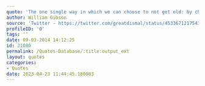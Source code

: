 ```yaml
---
quote: 'The one single way in which we can choose to not get old: by choosing not to be militant nativists of the era in which we first got laid.'
author: William Gibson
source: 'Twitter - https://twitter.com/greatdismal/status/453367121754333184?s=61&t=xLITO7YGW5a-jEqio72W9A'
profileID: '0'
tags: ''
date: 09-03-2014 14:12:25
id: 21080
permalink: /Quotes-Database/:title:output_ext
layout: quotes
categories:
- Quotes
date: 2023-04-23 11:44:45.180083
---
```

